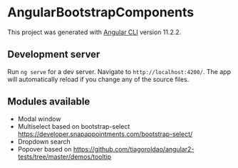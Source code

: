 # AngularBootstrapComponents

This project was generated with [Angular CLI](https://github.com/angular/angular-cli) version 11.2.2.

## Development server

Run `ng serve` for a dev server. Navigate to `http://localhost:4200/`. The app will automatically reload if you change any of the source files.

## Modules available
- Modal window
- Multiselect based on bootstrap-select https://developer.snapappointments.com/bootstrap-select/
- Dropdown search
- Popover based on https://github.com/tiagoroldao/angular2-tests/tree/master/demos/tooltip
